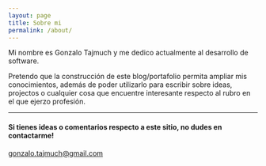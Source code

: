```yaml
---
layout: page
title: Sobre mi
permalink: /about/
---
```


Mi nombre es Gonzalo Tajmuch y me dedico actualmente al desarrollo de software.

Pretendo que la construcción de este blog/portafolio permita ampliar mis conocimientos, además de poder utilizarlo para escribir sobre ideas, projectos o cualquier cosa que encuentre interesante respecto al rubro en el que ejerzo profesión.

<hr>

#### Si tienes ideas o comentarios respecto a este sitio, no dudes en contactarme!

[gonzalo.tajmuch@gmail.com](mailto:gonzalo.tajmuch@gmail.com)